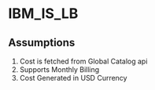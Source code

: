 # IBM_IS_LB

## Assumptions

1. Cost is fetched from Global Catalog api
2. Supports Monthly Billing
3. Cost Generated in USD Currency